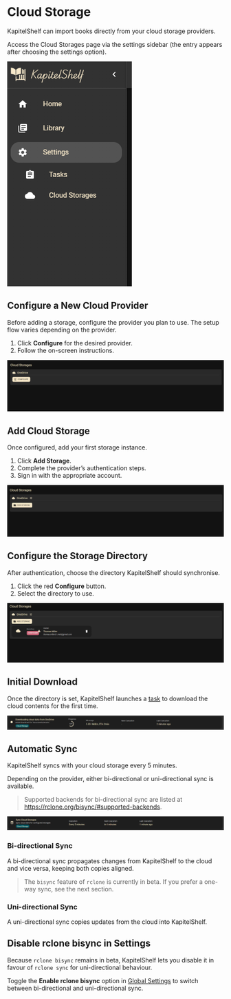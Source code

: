 # Cloud Storage

KapitelShelf can import books directly from your cloud storage providers.

Access the Cloud Storages page via the settings sidebar (the entry appears after choosing the settings option).

![Cloud Storages Sidebar Entry](../.attachments/references/tasks/tasks_sidebar_entry.png)

## Configure a New Cloud Provider

Before adding a storage, configure the provider you plan to use. The setup flow varies depending on the provider.

1. Click **Configure** for the desired provider.
2. Follow the on-screen instructions.

![Configure Cloud](../.attachments/references/cloud-storage/configure_cloud.png)

## Add Cloud Storage

Once configured, add your first storage instance.

1. Click **Add Storage**.
2. Complete the provider’s authentication steps.
3. Sign in with the appropriate account.

![Add Cloud Storage](../.attachments/references/cloud-storage/add_cloud_storage.png)

## Configure the Storage Directory

After authentication, choose the directory KapitelShelf should synchronise.

1. Click the red **Configure** button.
2. Select the directory to use.

![Configure Directory](../.attachments/references/cloud-storage/configure_directory.png)

## Initial Download

Once the directory is set, KapitelShelf launches a [task](./tasks.md) to download the cloud contents for the first time.

![Initial Download Task](../.attachments/references/cloud-storage/initial_download_task.png)

## Automatic Sync

KapitelShelf syncs with your cloud storage every 5 minutes.

Depending on the provider, either bi-directional or uni-directional sync is available.

> Supported backends for bi-directional sync are listed at <https://rclone.org/bisync/#supported-backends>.

![Sync Storages Task](../.attachments/references/cloud-storage/sync_storages_task.png)

### Bi-directional Sync

A bi-directional sync propagates changes from KapitelShelf to the cloud and vice versa, keeping both copies aligned.

> The `bisync` feature of `rclone` is currently in beta. If you prefer a one-way sync, see the next section.

### Uni-directional Sync

A uni-directional sync copies updates from the cloud into KapitelShelf.

## Disable rclone bisync in Settings

Because `rclone bisync` remains in beta, KapitelShelf lets you disable it in favour of `rclone sync` for uni-directional behaviour.

Toggle the **Enable rclone bisync** option in [Global Settings](./global-settings.md#cloud-storage) to switch between bi-directional and uni-directional sync.
